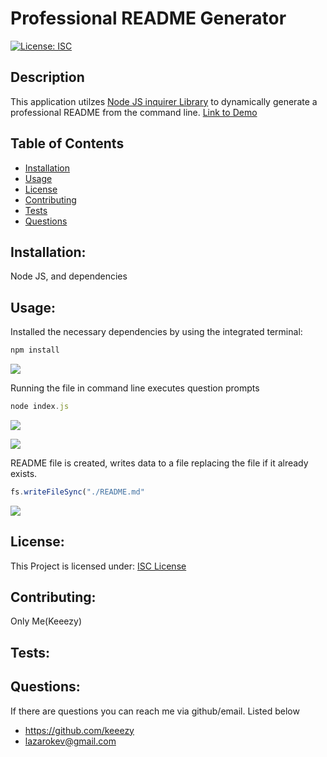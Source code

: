 # Professional README Generator

[![License: ISC](https://img.shields.io/badge/License-ISC-blue.svg)](https://opensource.org/licenses/ISC)

## Description
This application utilzes [Node JS inquirer Library](https://www.npmjs.com/package/inquirer) to dynamically generate a professional README from the command line. [Link to Demo](https://drive.google.com/file/d/19N1niMC-cc8zc7dZUgjuWy9u5CX25dt_/view?usp=sharing)

## Table of Contents
* [Installation](#installation)
* [Usage](#usage)
* [License](#license)
* [Contributing](#contributing)
* [Tests](#tests)
* [Questions](#questions)

## Installation:
Node JS, and dependencies

## Usage:
Installed the necessary dependencies by using the integrated terminal:
```javascript
npm install
```

![](https://media.giphy.com/media/o35X8fwNwIKiQrsGDu/giphy.gif)

Running the file in command line executes question prompts
```javascript
node index.js
```

![](https://media.giphy.com/media/j0CExIbSNQSBciAAjO/giphy.gif)

![](https://media.giphy.com/media/hN3YiEfwoLhsPco8vO/giphy.gif)

README file is created, writes data to a file replacing the file if it already exists.
```javascript
fs.writeFileSync("./README.md"
```

![](https://media.giphy.com/media/WgTBR9XVQCxjY7mDAT/giphy.gif)

## License:
This Project is licensed under: [ISC License](./LICENSE)

## Contributing:
Only Me(Keeezy)

## Tests:

## Questions:
If there are questions you can reach me via github/email. Listed below
- https://github.com/keeezy
- lazarokev@gmail.com
